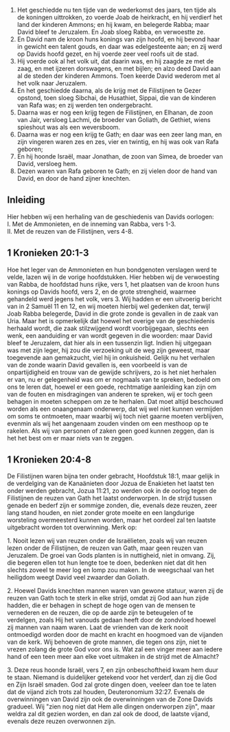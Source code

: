 1. Het geschiedde nu ten tijde van de wederkomst des jaars, ten tijde als de koningen uittrokken, zo voerde Joab de heirkracht, en hij verdierf het land der kinderen Ammons; en hij kwam, en belegerde Rabba; maar David bleef te Jeruzalem. En Joab sloeg Rabba, en verwoestte ze. 
2. En David nam de kroon huns konings van zijn hoofd, en hij bevond haar in gewicht een talent gouds, en daar was edelgesteente aan; en zij werd op Davids hoofd gezet, en hij voerde zeer veel roofs uit de stad. 
3. Hij voerde ook al het volk uit, dat daarin was, en hij zaagde ze met de zaag, en met ijzeren dorswagens, en met bijlen; en alzo deed David aan al de steden der kinderen Ammons. Toen keerde David wederom met al het volk naar Jeruzalem. 
4. En het geschiedde daarna, als de krijg met de Filistijnen te Gezer opstond, toen sloeg Sibchai, de Husathiet, Sippai, die van de kinderen van Rafa was; en zij werden ten ondergebracht. 
5. Daarna was er nog een krijg tegen de Filistijnen, en Elhanan, de zoon van Jair, versloeg Lachmi, de broeder van Goliath, de Gethiet, wiens spieshout was als een weversboom. 
6. Daarna was er nog een krijg te Gath; en daar was een zeer lang man, en zijn vingeren waren zes en zes, vier en twintig, en hij was ook van Rafa geboren; 
7. En hij hoonde Israël, maar Jonathan, de zoon van Simea, de broeder van David, versloeg hem. 
8. Dezen waren van Rafa geboren te Gath; en zij vielen door de hand van David, en door de hand zijner knechten. 

## Inleiding

Hier hebben wij een herhaling van de geschiedenis van Davids oorlogen:  
I.	Met de Ammonieten, en de inneming van Rabba, vers 1-3.  
II.	Met de reuzen van de Filistijnen, vers 4-8.  

## 1 Kronieken 20:1-3 

Hoe het leger van de Ammonieten en hun bondgenoten verslagen werd te velde, lazen wij in de vorige hoofdstukken. Hier hebben wij de verwoesting van Rabba, de hoofdstad huns rijke, vers 1, het plaatsen van de kroon huns konings op Davids hoofd, vers 2, en de grote strengheid, waarmee gehandeld werd jegens het volk, vers 3. Wij hadden er een uitvoerig bericht van in 2 Samuël 11 en 12, en wij moeten hierbij wel gedenken dat, terwijl Joab Rabba belegerde, David in die grote zonde is gevallen in de zaak van Uria. Maar het is opmerkelijk dat hoewel het overige van de geschiedenis herhaald wordt, die zaak stilzwijgend wordt voorbijgegaan, slechts een wenk, een aanduiding er van wordt gegeven in die woorden: maar David bleef te Jeruzalem, dat hier als in een tussenzin ligt. Indien hij uitgegaan was met zijn leger, hij zou die verzoeking uit de weg zijn geweest, maar toegevende aan gemakzucht, viel hij in onkuisheid. 
Gelijk nu het verhalen van de zonde waarin David gevallen is, een voorbeeld is van de onpartijdigheid en trouw van de gewijde schrijvers, zo is het niet herhalen er van, nu er gelegenheid was om er nogmaals van te spreken, bedoeld om ons te leren dat, hoewel er een goede, rechtmatige aanleiding kan zijn om van de fouten en misdragingen van anderen te spreken, wij er toch geen behagen in moeten scheppen om ze te herhalen. Dat moet altijd beschouwd worden als een onaangenaam onderwerp, dat wij wel niet kunnen vermijden om soms te ontmoeten, maar waarbij wij toch niet gaarne moeten verblijven, evenmin als wij het aangenaam zouden vinden om een mesthoop op te rakelen. Als wij van personen of zaken geen goed kunnen zeggen, dan is het het best om er maar niets van te zeggen. 

## 1 Kronieken 20:4-8 

De Filistijnen waren bijna ten onder gebracht, Hoofdstuk 18:1, maar gelijk in de verdelging van de Kanaänieten door Jozua de Enakieten het laatst ten onder werden gebracht, Jozua 11:21, zo werden ook in de oorlog tegen de Filistijnen de reuzen van Gath het laatst onderworpen. In de strijd tussen genade en bederf zijn er sommige zonden, die, evenals deze reuzen, zeer lang stand houden, en niet zonder grote moeite en een langdurige worsteling overmeesterd kunnen worden, maar het oordeel zal ten laatste uitgebracht worden tot overwinning. Merk op: 

1\. Nooit lezen wij van reuzen onder de Israëlieten, zoals wij van reuzen lezen onder de Filistijnen, de reuzen van Gath, maar geen reuzen van Jeruzalem. De groei van Gods planten is in nuttigheid, niet in omvang. Zij, die begeren ellen tot hun lengte toe te doen, bedenken niet dat dit hen slechts zoveel te meer log en lomp zou maken. In de weegschaal van het heiligdom weegt David veel zwaarder dan Goliath.

2\. Hoewel Davids knechten mannen waren van gewone statuur, waren zij de reuzen van Gath toch te sterk in elke strijd, omdat zij God aan hun zijde hadden, die er behagen in schept de hoge ogen van de mensen te vernederen en de reuzen, die op de aarde zijn te beteugelen of te verdelgen, zoals Hij het vanouds gedaan heeft door de zondvloed hoewel zij mannen van naam waren. 
Laat de vrienden van de kerk nooit ontmoedigd worden door de macht en kracht en hoogmoed van de vijanden van de kerk. Wij behoeven de grote mannen, die tegen ons zijn, niet te vrezen zolang de grote God voor ons is. Wat zal een vinger meer aan iedere hand of een teen meer aan elke voet uitmaken in de strijd met de Almacht? 

3\. Deze reus hoonde Israël, vers 7, en zijn onbeschoftheid kwam hem duur te staan. Niemand is duidelijker getekend voor het verderf, dan zij die God en Zijn Israël smaden. God zal grote dingen doen, veeleer dan toe te laten dat de vijand zich trots zal houden, Deuteronomium 32:27. Evenals de overwinningen van David zijn ook de overwinningen van de Zone Davids gradueel. Wij "zien nog niet dat Hem alle dingen onderworpen zijn", maar weldra zal dit gezien worden, en dan zal ook de dood, de laatste vijand, evenals deze reuzen overwonnen zijn. 

